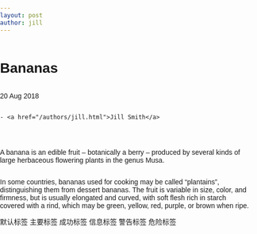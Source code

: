 ```yaml
---
layout: post
author: jill
---
```

<h1>Bananas</h1>

<p>
  20 Aug 2018
  
  
    - <a href="/authors/jill.html">Jill Smith</a>
  
</p>

<p>A banana is an edible fruit – botanically a berry – produced by several
kinds of large herbaceous flowering plants in the genus Musa.</p>

<p>In some countries, bananas used for cooking may be called “plantains”,
distinguishing them from dessert bananas. The fruit is variable in size,
color, and firmness, but is usually elongated and curved, with soft
flesh rich in starch covered with a rind, which may be green, yellow,
red, purple, or brown when ripe.</p>
<head>
	<meta charset="utf-8" /> 
	<title>Bootstrap 实例 - 标签的变体</title>
	<link rel="stylesheet" href="https://cdn.staticfile.net/twitter-bootstrap/3.3.7/css/bootstrap.min.css" />  
	<script src="https://cdn.staticfile.net/jquery/2.1.1/jquery.min.js"></script>
	<script src="https://cdn.staticfile.net/twitter-bootstrap/3.3.7/js/bootstrap.min.js"></script>
    <title>Bananas</title>
   <style>
      body {
         font-family: Arial, sans-serif;
         margin: 0;
         padding: 0;
         height: 100vh;
         background-image: url('https://img2.imgtp.com/2024/05/09/IaraQwYf.jpg');
         background-size: cover;
         background-position: center;
         display: flex;
         flex-direction: column;
      }
   </style>
</head>
<body>
    <div class="main-content">   
		<div class="label-container">  
			<span class="label label-default">默认标签</span>  
			<span class="label label-primary">主要标签</span>  
			<span class="label label-success">成功标签</span>  
			<span class="label label-info">信息标签</span>  
			<span class="label label-warning">警告标签</span>  
			<span class="label label-danger">危险标签</span>  
		</div>  
	</div>  
